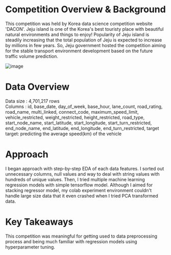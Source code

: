 # Competition Overview & Background

This competition was held by Korea data science competition website 'DACON'.
Jeju island is one of the Korea's best touristy place with beautiful natural environments and things to enjoy! Popularity of Jeju island is steadily increasing that the total population of Jeju is expected to increase by millions in few years. So, Jeju government hosted the competition aiming for the stable transport environment development based on the future traffic volume prediction. 

![image](https://user-images.githubusercontent.com/86555104/209466331-c4a86ca9-d185-41c1-88d2-28ef16e6e9aa.png)

# Data Overview
Data size : 4,701,217 rows <br>
Columns : id, base_date, day_of_week, base_hour, lane_count, road_rating, road_name, multi_linked, connect_code, maximum_speed_limit, vehicle_restricted, weight_restricted, height_restricted, road_type, start_node_name, start_latitude, start_longitude, start_turn_restricted, end_node_name, end_latitude, end_longitude, end_turn_restricted, target
target: predicting the average speed(km) of the vehicle


# Approach
I began approach with step-by-step EDA of each data features. I sorted out unnecessary columns, null values and way to deal with string values with hundreds of unique values. Then, I tried multiple machine learning regression models with simple tensorflow model. Although I aimed for stacking regressor model, my colab experiment environment couldn't handle large size data that it even crashed when I tried PCA transformed data. 

# Key Takeaways
This competition was meaningful for getting used to data preprocessing process and being much familiar with regression models using hyperparameter tuning. 
